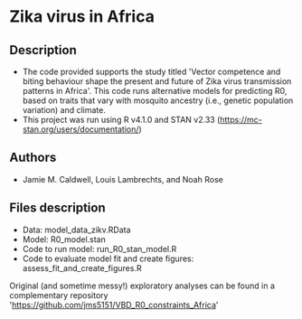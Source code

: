 # Zika virus in Africa

## Description
- The code provided supports the study titled 'Vector competence and biting behaviour shape the present and future of Zika virus transmission patterns in Africa'. This code runs alternative models for predicting R0, based on traits that vary with mosquito ancestry (i.e., genetic population variation) and climate.
- This project was run using R v4.1.0 and STAN v2.33 (https://mc-stan.org/users/documentation/)

## Authors
- Jamie M. Caldwell, Louis Lambrechts, and Noah Rose

## Files description
- Data: model_data_zikv.RData<br>
- Model: R0_model.stan<br>
- Code to run model: run_R0_stan_model.R<br>
- Code to evaluate model fit and create figures: assess_fit_and_create_figures.R<br>  

Original (and sometime messy!) exploratory analyses can be found in a complementary repository 'https://github.com/jms5151/VBD_R0_constraints_Africa'
